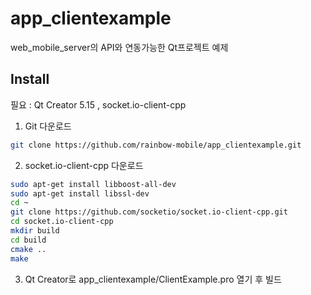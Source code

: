 # app_clientexample

web_mobile_server의 API와 연동가능한 Qt프로젝트 예제

## Install

필요 : Qt Creator 5.15 , socket.io-client-cpp

1. Git 다운로드
```bash
git clone https://github.com/rainbow-mobile/app_clientexample.git
```

2. socket.io-client-cpp 다운로드
```bash
sudo apt-get install libboost-all-dev
sudo apt-get install libssl-dev
cd ~
git clone https://github.com/socketio/socket.io-client-cpp.git
cd socket.io-client-cpp
mkdir build
cd build
cmake ..
make
```

3. Qt Creator로 app_clientexample/ClientExample.pro 열기 후 빌드
